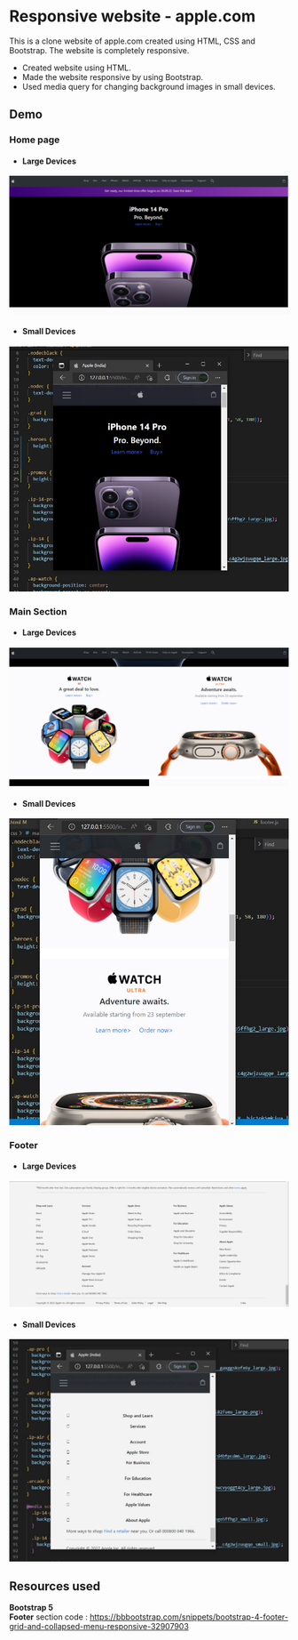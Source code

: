 # Responsive website - apple.com
This is a clone website of apple.com created using HTML, CSS and Bootstrap. The website is completely responsive.

* Created website using HTML.
* Made the website responsive by using Bootstrap.
* Used media query for changing background images in small devices.

## Demo

### Home page

* #### Large Devices
![alt text](https://github.com/mubarakmayyeri/responsive-website-apple.com/blob/main/assets/github/1.jpg)
* #### Small Devices
![alt text](https://github.com/mubarakmayyeri/responsive-website-apple.com/blob/main/assets/github/1.1.jpg)

### Main Section

* #### Large Devices
![alt text](https://github.com/mubarakmayyeri/responsive-website-apple.com/blob/main/assets/github/2.jpg)
* #### Small Devices
![alt text](https://github.com/mubarakmayyeri/responsive-website-apple.com/blob/main/assets/github/2.2.jpg)

### Footer

* #### Large Devices
![alt text](https://github.com/mubarakmayyeri/responsive-website-apple.com/blob/main/assets/github/3.jpg)
* #### Small Devices
![alt text](https://github.com/mubarakmayyeri/responsive-website-apple.com/blob/main/assets/github/3.3.jpg)

## Resources used

**Bootstrap 5**  
**Footer** section code : https://bbbootstrap.com/snippets/bootstrap-4-footer-grid-and-collapsed-menu-responsive-32907903
